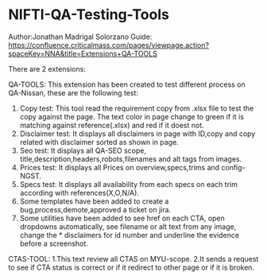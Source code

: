 # NIFTI-QA-Testing-Tools

Author:Jonathan Madrigal Solorzano
Guide: https://confluence.criticalmass.com/pages/viewpage.action?spaceKey=NNA&title=Extensions+QA-TOOLS 

There are 2 extensions:

QA-TOOLS:
This extension has been created to test different process on QA-Nissan, these are the following test:
1. Copy test: This tool read the requirement copy from .xlsx file to test the copy against the page. The text color in page change to green if it is matching against reference(.xlsx) and red if it doest not.
2. Disclaimer test: It displays all disclaimers in page with ID,copy and copy related with disclaimer sorted as shown in page.
3. Seo test: It displays all QA-SEO scope, title,description,headers,robots,filenames and alt tags from images.
4. Prices test: It displays all Prices on overview,specs,trims and config-NGST.
5. Specs test: It displays all availability from each specs on each trim according with references(X,O,N/A).
6. Some templates have been added to create a bug,process,demote,approved a ticket on jira.
7.  Some utilities have been added to see href on each CTA, open dropdowns automatically, see filename or alt text from any image, change the * disclaimers for id number and underline the evidence before a screenshot.

CTAS-TOOL:
1.This text review all CTAS on MYU-scope.
2.It sends a request to see if CTA status is correct or if it redirect to other page or if it is broken.


